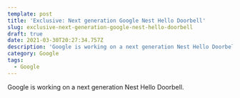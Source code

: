 ```yaml
---
template: post
title: 'Exclusive: Next generation Google Nest Hello Doorbell'
slug: exclusive-next-generation-google-nest-hello-doorbell
draft: true
date: 2021-03-30T20:27:34.757Z
description: 'Google is working on a next generation Nest Hello Doorbell. '
category: Google
tags:
  - Google
---
```

Google is working on a next generation Nest Hello Doorbell.
